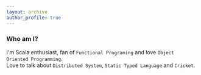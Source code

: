 ```yaml
---
layout: archive
author_profile: true
---
```


<h3 class="archive__subtitle">Who am I?</h3>
I'm Scala enthusiast, fan of <code>Functional Programing</code> and love <code>Object Oriented Programming</code>.
 <br>
Love to talk about <code>Distributed System</code>, <code>Static Typed Language</code> and <code>Cricket</code>.